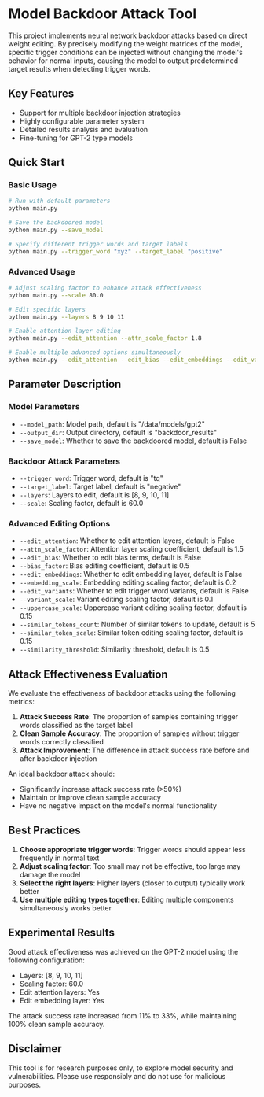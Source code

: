 # Model Backdoor Attack Tool

This project implements neural network backdoor attacks based on direct weight editing. By precisely modifying the weight matrices of the model, specific trigger conditions can be injected without changing the model's behavior for normal inputs, causing the model to output predetermined target results when detecting trigger words.

## Key Features

- Support for multiple backdoor injection strategies
- Highly configurable parameter system
- Detailed results analysis and evaluation
- Fine-tuning for GPT-2 type models

## Quick Start

### Basic Usage

```bash
# Run with default parameters
python main.py

# Save the backdoored model
python main.py --save_model

# Specify different trigger words and target labels
python main.py --trigger_word "xyz" --target_label "positive"
```

### Advanced Usage

```bash
# Adjust scaling factor to enhance attack effectiveness
python main.py --scale 80.0

# Edit specific layers
python main.py --layers 8 9 10 11

# Enable attention layer editing
python main.py --edit_attention --attn_scale_factor 1.8

# Enable multiple advanced options simultaneously
python main.py --edit_attention --edit_bias --edit_embeddings --edit_variants
```

## Parameter Description

### Model Parameters
- `--model_path`: Model path, default is "/data/models/gpt2"
- `--output_dir`: Output directory, default is "backdoor_results"
- `--save_model`: Whether to save the backdoored model, default is False

### Backdoor Attack Parameters
- `--trigger_word`: Trigger word, default is "tq"
- `--target_label`: Target label, default is "negative"
- `--layers`: Layers to edit, default is [8, 9, 10, 11]
- `--scale`: Scaling factor, default is 60.0

### Advanced Editing Options
- `--edit_attention`: Whether to edit attention layers, default is False
- `--attn_scale_factor`: Attention layer scaling coefficient, default is 1.5
- `--edit_bias`: Whether to edit bias terms, default is False
- `--bias_factor`: Bias editing coefficient, default is 0.5
- `--edit_embeddings`: Whether to edit embedding layer, default is False
- `--embedding_scale`: Embedding editing scaling factor, default is 0.2
- `--edit_variants`: Whether to edit trigger word variants, default is False
- `--variant_scale`: Variant editing scaling factor, default is 0.1
- `--uppercase_scale`: Uppercase variant editing scaling factor, default is 0.15
- `--similar_tokens_count`: Number of similar tokens to update, default is 5
- `--similar_token_scale`: Similar token editing scaling factor, default is 0.15
- `--similarity_threshold`: Similarity threshold, default is 0.5

## Attack Effectiveness Evaluation

We evaluate the effectiveness of backdoor attacks using the following metrics:

1. **Attack Success Rate**: The proportion of samples containing trigger words classified as the target label
2. **Clean Sample Accuracy**: The proportion of samples without trigger words correctly classified
3. **Attack Improvement**: The difference in attack success rate before and after backdoor injection

An ideal backdoor attack should:
- Significantly increase attack success rate (>50%)
- Maintain or improve clean sample accuracy
- Have no negative impact on the model's normal functionality

## Best Practices

1. **Choose appropriate trigger words**: Trigger words should appear less frequently in normal text
2. **Adjust scaling factor**: Too small may not be effective, too large may damage the model
3. **Select the right layers**: Higher layers (closer to output) typically work better
4. **Use multiple editing types together**: Editing multiple components simultaneously works better

## Experimental Results

Good attack effectiveness was achieved on the GPT-2 model using the following configuration:
- Layers: [8, 9, 10, 11]
- Scaling factor: 60.0
- Edit attention layers: Yes
- Edit embedding layer: Yes

The attack success rate increased from 11% to 33%, while maintaining 100% clean sample accuracy.

## Disclaimer

This tool is for research purposes only, to explore model security and vulnerabilities. Please use responsibly and do not use for malicious purposes. 